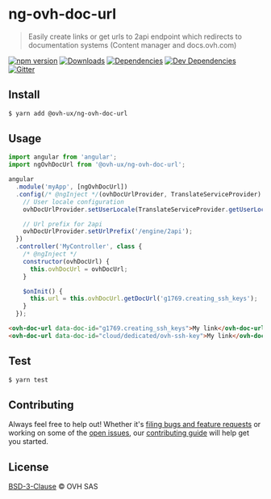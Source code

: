 # ng-ovh-doc-url

> Easily create links or get urls to 2api endpoint which redirects to documentation systems (Content manager and docs.ovh.com)

[![npm version](https://badgen.net/npm/v/@ovh-ux/ng-ovh-doc-url)](https://www.npmjs.com/package/@ovh-ux/ng-ovh-doc-url) [![Downloads](https://badgen.net/npm/dt/@ovh-ux/ng-ovh-doc-url)](https://npmjs.com/package/@ovh-ux/ng-ovh-doc-url) [![Dependencies](https://badgen.net/david/dep/ovh/manager/packages/components/ng-ovh-doc-url)](https://npmjs.com/package/@ovh-ux/ng-ovh-doc-url?activeTab=dependencies) [![Dev Dependencies](https://badgen.net/david/dev/ovh/manager/packages/components/ng-ovh-doc-url)](https://npmjs.com/package/@ovh-ux/ng-ovh-doc-url?activeTab=dependencies) [![Gitter](https://badgen.net/badge/gitter/ovh-ux/blue?icon=gitter)](https://gitter.im/ovh/ux)

## Install

```sh
$ yarn add @ovh-ux/ng-ovh-doc-url
```

## Usage

```js
import angular from 'angular';
import ngOvhDocUrl from '@ovh-ux/ng-ovh-doc-url';

angular
  .module('myApp', [ngOvhDocUrl])
  .config(/* @ngInject */(ovhDocUrlProvider, TranslateServiceProvider) => {
    // User locale configuration
    ovhDocUrlProvider.setUserLocale(TranslateServiceProvider.getUserLocale());

    // Url prefix for 2api
    ovhDocUrlProvider.setUrlPrefix('/engine/2api');
  })
  .controller('MyController', class {
    /* @ngInject */
    constructor(ovhDocUrl) {
      this.ovhDocUrl = ovhDocUrl;
    }

    $onInit() {
      this.url = this.ovhDocUrl.getDocUrl('g1769.creating_ssh_keys');
    }
  });
```

```html
<ovh-doc-url data-doc-id="g1769.creating_ssh_keys">My link</ovh-doc-url>
<ovh-doc-url data-doc-id="cloud/dedicated/ovh-ssh-key">My link</ovh-doc-url>
```

## Test

```sh
$ yarn test
```

## Contributing

Always feel free to help out! Whether it's [filing bugs and feature requests](https://github.com/ovh/manager/issues/new) or working on some of the [open issues](https://github.com/ovh/manager/issues), our [contributing guide](https://github.com/ovh/manager/blob/master/CONTRIBUTING.md) will help get you started.

## License

[BSD-3-Clause](LICENSE) © OVH SAS
